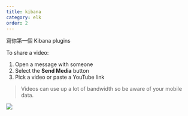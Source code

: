 ```yaml
---
title: kibana
category: elk
order: 2
---
```



寫你第一個 Kibana plugins

To share a video:

1. Open a message with someone
2. Select the **Send Media** button
3. Pick a video or paste a YouTube link

> Videos can use up a lot of bandwidth so be aware of your mobile data.

![](//placehold.it/800x600)